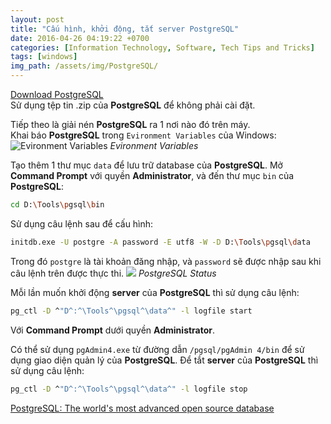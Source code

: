 ```yaml
---
layout: post
title: "Cấu hình, khởi động, tắt server PostgreSQL"
date: 2016-04-26 04:19:22 +0700
categories: [Information Technology, Software, Tech Tips and Tricks]
tags: [windows]
img_path: /assets/img/PostgreSQL/
---
```


[Download PostgreSQL](https://www.enterprisedb.com/download-postgresql-binaries)  
Sử dụng tệp tin .zip của **PostgreSQL** để không phải cài đặt.

Tiếp theo là giải nén **PostgreSQL** ra 1 nơi nào đó trên máy.  
Khai báo **PostgreSQL** trong `Evironment Variables` của Windows:
![Evironment Variables](Variables-2019-12-21.png)
_Evironment Variables_

Tạo thêm 1 thư mục `data` để lưu trữ database của **PostgreSQL**.
Mở **Command Prompt** với quyền **Administrator**, và đến thư mục `bin` của **PostgreSQL**:
```bash
cd D:\Tools\pgsql\bin
```

Sử dụng câu lệnh sau để cấu hình:
```bash
initdb.exe -U postgre -A password -E utf8 -W -D D:\Tools\pgsql\data
```
Trong đó `postgre` là tài khoản đăng nhập, và `password` sẽ được nhập sau khi câu lệnh trên được thực thi.
![](Success-2019-12-21.png)
_PostgreSQL Status_

Mỗi lần muốn khởi động **server** của **PostgreSQL** thì sử dụng câu lệnh:
```bash
pg_ctl -D ^"D^:^\Tools^\pgsql^\data^" -l logfile start
```
Với **Command Prompt** dưới quyền **Administrator**.

Có thể sử dụng `pgAdmin4.exe` từ đường dẫn `/pgsql/pgAdmin 4/bin` để sử dụng giao diện quản lý của **PostgreSQL**.
Để tắt **server** của **PostgreSQL** thì sử dụng câu lệnh:
```bash
pg_ctl -D ^"D^:^\Tools^\pgsql^\data^" -l logfile stop
```

[PostgreSQL: The world's most advanced open source database](https://www.postgresql.org/)

